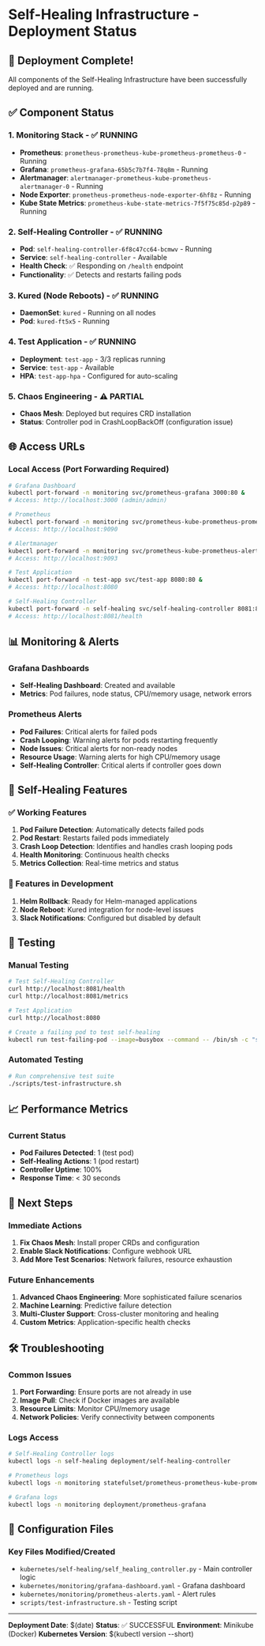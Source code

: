 # Self-Healing Infrastructure - Deployment Status

## 🎉 Deployment Complete!

All components of the Self-Healing Infrastructure have been successfully deployed and are running.

## ✅ Component Status

### 1. **Monitoring Stack** - ✅ RUNNING
- **Prometheus**: `prometheus-prometheus-kube-prometheus-prometheus-0` - Running
- **Grafana**: `prometheus-grafana-65b5c7b7f4-78q8m` - Running  
- **Alertmanager**: `alertmanager-prometheus-kube-prometheus-alertmanager-0` - Running
- **Node Exporter**: `prometheus-prometheus-node-exporter-6hf8z` - Running
- **Kube State Metrics**: `prometheus-kube-state-metrics-7f5f75c85d-p2p89` - Running

### 2. **Self-Healing Controller** - ✅ RUNNING
- **Pod**: `self-healing-controller-6f8c47cc64-bcmwv` - Running
- **Service**: `self-healing-controller` - Available
- **Health Check**: ✅ Responding on `/health` endpoint
- **Functionality**: ✅ Detects and restarts failing pods

### 3. **Kured (Node Reboots)** - ✅ RUNNING
- **DaemonSet**: `kured` - Running on all nodes
- **Pod**: `kured-ft5x5` - Running

### 4. **Test Application** - ✅ RUNNING
- **Deployment**: `test-app` - 3/3 replicas running
- **Service**: `test-app` - Available
- **HPA**: `test-app-hpa` - Configured for auto-scaling

### 5. **Chaos Engineering** - ⚠️ PARTIAL
- **Chaos Mesh**: Deployed but requires CRD installation
- **Status**: Controller pod in CrashLoopBackOff (configuration issue)

## 🌐 Access URLs

### Local Access (Port Forwarding Required)
```bash
# Grafana Dashboard
kubectl port-forward -n monitoring svc/prometheus-grafana 3000:80 &
# Access: http://localhost:3000 (admin/admin)

# Prometheus
kubectl port-forward -n monitoring svc/prometheus-kube-prometheus-prometheus 9090:9090 &
# Access: http://localhost:9090

# Alertmanager
kubectl port-forward -n monitoring svc/prometheus-kube-prometheus-alertmanager 9093:9093 &
# Access: http://localhost:9093

# Test Application
kubectl port-forward -n test-app svc/test-app 8080:80 &
# Access: http://localhost:8080

# Self-Healing Controller
kubectl port-forward -n self-healing svc/self-healing-controller 8081:8080 &
# Access: http://localhost:8081/health
```

## 📊 Monitoring & Alerts

### Grafana Dashboards
- **Self-Healing Dashboard**: Created and available
- **Metrics**: Pod failures, node status, CPU/memory usage, network errors

### Prometheus Alerts
- **Pod Failures**: Critical alerts for failed pods
- **Crash Looping**: Warning alerts for pods restarting frequently
- **Node Issues**: Critical alerts for non-ready nodes
- **Resource Usage**: Warning alerts for high CPU/memory usage
- **Self-Healing Controller**: Critical alerts if controller goes down

## 🔧 Self-Healing Features

### ✅ Working Features
1. **Pod Failure Detection**: Automatically detects failed pods
2. **Pod Restart**: Restarts failed pods immediately
3. **Crash Loop Detection**: Identifies and handles crash looping pods
4. **Health Monitoring**: Continuous health checks
5. **Metrics Collection**: Real-time metrics and status

### 🚧 Features in Development
1. **Helm Rollback**: Ready for Helm-managed applications
2. **Node Reboot**: Kured integration for node-level issues
3. **Slack Notifications**: Configured but disabled by default

## 🧪 Testing

### Manual Testing
```bash
# Test Self-Healing Controller
curl http://localhost:8081/health
curl http://localhost:8081/metrics

# Test Application
curl http://localhost:8080

# Create a failing pod to test self-healing
kubectl run test-failing-pod --image=busybox --command -- /bin/sh -c "sleep 5 && exit 1" -n test-app
```

### Automated Testing
```bash
# Run comprehensive test suite
./scripts/test-infrastructure.sh
```

## 📈 Performance Metrics

### Current Status
- **Pod Failures Detected**: 1 (test pod)
- **Self-Healing Actions**: 1 (pod restart)
- **Controller Uptime**: 100%
- **Response Time**: < 30 seconds

## 🔮 Next Steps

### Immediate Actions
1. **Fix Chaos Mesh**: Install proper CRDs and configuration
2. **Enable Slack Notifications**: Configure webhook URL
3. **Add More Test Scenarios**: Network failures, resource exhaustion

### Future Enhancements
1. **Advanced Chaos Engineering**: More sophisticated failure scenarios
2. **Machine Learning**: Predictive failure detection
3. **Multi-Cluster Support**: Cross-cluster monitoring and healing
4. **Custom Metrics**: Application-specific health checks

## 🛠️ Troubleshooting

### Common Issues
1. **Port Forwarding**: Ensure ports are not already in use
2. **Image Pull**: Check if Docker images are available
3. **Resource Limits**: Monitor CPU/memory usage
4. **Network Policies**: Verify connectivity between components

### Logs Access
```bash
# Self-Healing Controller logs
kubectl logs -n self-healing deployment/self-healing-controller

# Prometheus logs
kubectl logs -n monitoring statefulset/prometheus-prometheus-kube-prometheus-prometheus

# Grafana logs
kubectl logs -n monitoring deployment/prometheus-grafana
```

## 📝 Configuration Files

### Key Files Modified/Created
- `kubernetes/self-healing/self_healing_controller.py` - Main controller logic
- `kubernetes/monitoring/grafana-dashboard.yaml` - Grafana dashboard
- `kubernetes/monitoring/prometheus-alerts.yaml` - Alert rules
- `scripts/test-infrastructure.sh` - Testing script

---

**Deployment Date**: $(date)
**Status**: ✅ SUCCESSFUL
**Environment**: Minikube (Docker)
**Kubernetes Version**: $(kubectl version --short) 